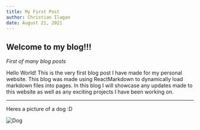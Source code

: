 ```yaml
---
title: My First Post
author: Christian Ilagan
date: August 21, 2021
---
```


## Welcome to my blog!!!

*First of many blog posts*

Hello World!
This is the very first blog post I have made for my personal website. This blog was made using ReactMarkdown to dynamically load markdown files into pages. In this blog I will showcase any updates made to this website as well as any exciting projects I have been working on.
<hr />

Heres a picture of a dog :D


![Dog](images/dog.png)
